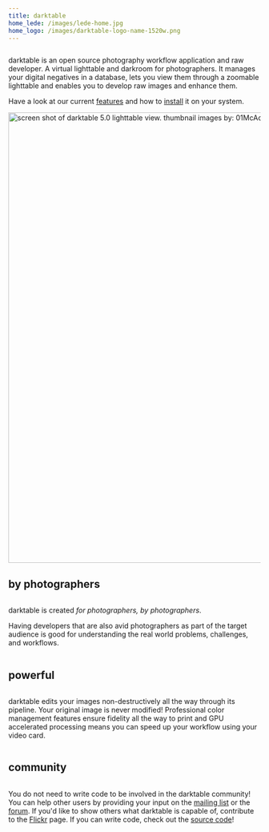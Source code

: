 ```yaml
---
title: darktable
home_lede: /images/lede-home.jpg
home_logo: /images/darktable-logo-name-1520w.png
---
```

<div class='container content description'>
    <div class='row'>
        <div class='column'>
            <p>darktable is an open source photography workflow application and raw developer. A virtual lighttable and darkroom for photographers. It manages your digital negatives in a database, lets you view them through a zoomable lighttable and enables you to develop raw images and enhance them.</p>
            <p>Have a look at our current <a href="/about/features/" title="features">features</a> and how to <a href="/install/" title="install">install</a> it on your system.</p>
        </div>
    </div>
</div>

<section class='screenshot'>
    <img src='/images/screenshot_lighttable.jpg' width='1440' height='900' title='screen shot of darktable 5.0 lighttable view. thumbnail images by: 01McAc, 123sg, CPfister, clind, jdneumeyer, kap55, luator, nish, qmpel, quovadit, ralfbrown, rudantu, sugarbravo'>
</section>


<section class='description'>

  <div class="container title">
      <div class="row">
          <div class="column">
              <h2 class="desc-title">by photographers</h2>
          </div>
      </div>
  </div>
  <div class='container content feature'>
      <div class='row'>
          <div class='column'>
              <p>
                  darktable is created <em>for photographers, by photographers</em>.
              </p>
              <p>
              Having developers that are also avid photographers as part of the target audience is good for understanding the real world problems, challenges, and workflows.
              </p>
          </div>
      </div>
  </div>


  <div class="container title">
      <div class="row">
          <div class="column">
              <h2 class="desc-title">powerful</h2>
          </div>
      </div>
  </div>
  <div class='container content feature'>
      <div class='row'>
          <div class='column'>
              <p>
              darktable edits your images non-destructively all the way through its pipeline. Your original image is never modified! Professional color management features ensure fidelity all the way to print and GPU accelerated processing means you can speed up your workflow using your video card.
              </p>
          </div>
      </div>
  </div>


  <div class="container title">
      <div class="row">
          <div class="column">
              <h2 class="desc-title">community</h2>
          </div>
      </div>
  </div>
  <div class='container content feature'>
      <div class='row'>
          <div class='column'>
              <p>
              You do not need to write code to be involved in the darktable community! You can help other users by providing your input on the <a href="/contact/#how-to-get-in-contact" title="How to get in contact">mailing list</a> or the <a href="https://discuss.pixls.us/c/software/darktable" title="darktable Category on PIXLS.US">forum</a>. If you'd like to show others what darktable is capable of, contribute to the <a href="https://www.flickr.com/groups/1284326@N23/" title="darktable Flickr Group">Flickr</a> page. If you can write code, check out the <a href="https://github.com/darktable-org/darktable" title="darktable Repository on Github">source code</a>!
              </p>
          </div>
      </div>
  </div>

</section>